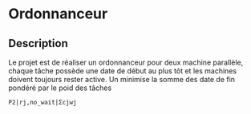# Ordonnanceur

## Description

Le projet est de réaliser un ordonnanceur pour deux machine parallèle, chaque tâche possède une date de début au plus tôt et les machines doivent toujours rester active. Un minimise la somme des date de fin pondéré par le poid des tâches

`P2|rj,no_wait|Σcjwj`
